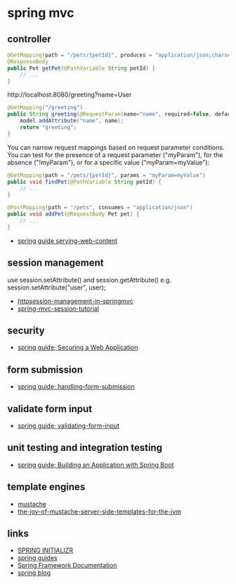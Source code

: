 # spring mvc


## controller

```java
@GetMapping(path = "/pets/{petId}", produces = "application/json;charset=UTF-8")
@ResponseBody
public Pet getPet(@PathVariable String petId) {
    // ...
}
```


http://localhost:8080/greeting?name=User

```java
@GetMapping("/greeting")
public String greeting(@RequestParam(name="name", required=false, defaultValue="World") String name, Model model) {
    model.addAttribute("name", name);
    return "greeting";
}
```

You can narrow request mappings based on request parameter conditions. You can test for the presence of a request parameter ("myParam"), for the absence ("!myParam"), or for a specific value ("myParam=myValue"):

```java
@GetMapping(path = "/pets/{petId}", params = "myParam=myValue")
public void findPet(@PathVariable String petId) {
    // ...
}
```

```java
@PostMapping(path = "/pets", consumes = "application/json")
public void addPet(@RequestBody Pet pet) {
    // ...
}
```

* [spring guide serving-web-content](https://spring.io/guides/gs/serving-web-content/)


## session management

use session.setAttribute() and session.getAttribute()
e.g. session.setAttribute("user", user);

* [httpsession-management-in-springmvc](https://stackoverflow.com/questions/17145526/httpsession-management-in-springmvc)
* [spring-mvc-session-tutorial](https://www.javacodegeeks.com/2013/04/spring-mvc-session-tutorial.html)


## security

* [spring guide; Securing a Web Application](https://spring.io/guides/gs/securing-web/)


## form submission

* [spring guide; handling-form-submission](https://spring.io/guides/gs/handling-form-submission/)


## validate form input

* [spring guide; validating-form-input](https://spring.io/guides/gs/validating-form-input/)


## unit testing and integration testing

* [spring guide; Building an Application with Spring Boot](https://spring.io/guides/gs/spring-boot/)


## template engines

* [mustache](http://mustache.github.io/mustache.5.html)
* [the-joy-of-mustache-server-side-templates-for-the-jvm](https://spring.io/blog/2016/11/21/the-joy-of-mustache-server-side-templates-for-the-jvm)


## links
* [SPRING INITIALIZR](https://start.spring.io/)
* [spring guides](https://spring.io/guides)
* [Spring Framework Documentation](https://docs.spring.io/spring/docs/5.0.8.RELEASE/spring-framework-reference/index.html)
* [spring blog](https://spring.io/blog/)
